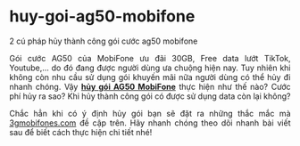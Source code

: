 # huy-goi-ag50-mobifone
2 cú pháp hủy thành công gói cước ag50 mobifone
<p style="text-align: justify;">Gói cước AG50 của MobiFone ưu đãi 30GB, Free data lướt TikTok, Youtube,... do đó đang được người dùng ưa chuộng hiện nay. Tuy nhiên khi không còn nhu cầu sử dụng gói khuyến mãi nữa người dùng có thể hủy đi nhanh chóng. Vậy <a href="https://3gmobifones.com/huy-goi-cuoc-ag50-mobifone"><strong>hủy gói AG50 MobiFone</strong></a> thực hiện như thế nào? Cước phí hủy ra sao? Khi hủy thành công gói có được sử dụng data còn lại không?</p>
<p style="text-align: justify;">Chắc hẳn khi có ý định hủy gói bạn sẽ đặt ra những thắc mắc mà <a href="http://3gmobifones.com" target="_blank" rel="noopener">3gmobifones.com</a> đề cập trên. Hãy nhanh chóng theo dõi nhanh bài viết sau để biết cách thực hiện chi tiết nhé!</p>
